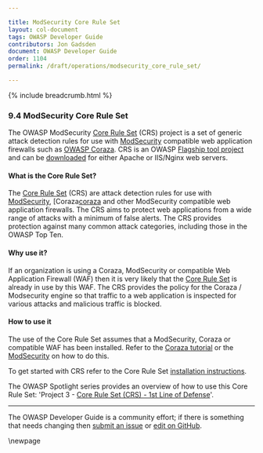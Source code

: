 ```yaml
---

title: ModSecurity Core Rule Set
layout: col-document
tags: OWASP Developer Guide
contributors: Jon Gadsden
document: OWASP Developer Guide
order: 1104
permalink: /draft/operations/modsecurity_core_rule_set/

---
```


{% include breadcrumb.html %}

### 9.4 ModSecurity Core Rule Set

The OWASP ModSecurity [Core Rule Set][modcrs-project] (CRS) project is a set of generic attack detection rules
for use with [ModSecurity][modsec] compatible web application firewalls such as [OWASP Coraza][coraza].
CRS is an OWASP [Flagship tool project][modcrs-project] and can be [downloaded][modcrs-download]
for either Apache or IIS/Nginx web servers.

#### What is the Core Rule Set?

The [Core Rule Set][modcrs] (CRS) are attack detection rules for use with [ModSecurity][modsec],
[Coraza[coraza] and other ModSecurity compatible web application firewalls.
The CRS aims to protect web applications from a wide range of attacks with a minimum of false alerts.
The CRS provides protection against many common attack categories, including those in the OWASP Top Ten.

#### Why use it?

If an organization is using a Coraza, ModSecurity or compatible Web Application Firewall (WAF)
then it is very likely that the [Core Rule Set][modcrs] is already in use by this WAF.
The CRS provides the policy for the Coraza / Modsecurity engine so that traffic to a web application is inspected
for various attacks and malicious traffic is blocked.

#### How to use it

The use of the Core Rule Set assumes that a ModSecurity, Coraza or compatible WAF has been installed.
Refer to the [Coraza tutorial][coraza-tutorial] or the [ModSecurity][modsec-docs] on how to do this.

To get started with CRS refer to the Core Rule Set [installation instructions][modcrs-download].

The OWASP Spotlight series provides an overview of how to use this Core Rule Set:
'Project 3 - [Core Rule Set (CRS) - 1st Line of Defense][spotlight03]'.

----

The OWASP Developer Guide is a community effort; if there is something that needs changing
then [submit an issue][issue1104] or [edit on GitHub][edit1104].

[coraza]: https://coraza.io/
[coraza-tutorial]: https://coraza.io/docs/tutorials/quick-start/
[edit1104]: https://github.com/OWASP/www-project-developer-guide/blob/main/draft/11-operations/04-modsecurity-crs.md
[issue1104]: https://github.com/OWASP/www-project-developer-guide/issues/new?labels=content&template=request.md&title=Update:%2011-operations/04-modsecurity-crs
[modcrs]: https://coreruleset.org/
[modcrs-download]: https://coreruleset.org/docs/deployment/install/
[modcrs-project]: https://owasp.org/www-project-modsecurity-core-rule-set/
[modsec]: https://owasp.org/www-project-modsecurity/
[modsec-docs]: https://www.modsecurity.org/
[spotlight03]: https://youtu.be/88ZMKpiZbRI

\newpage
